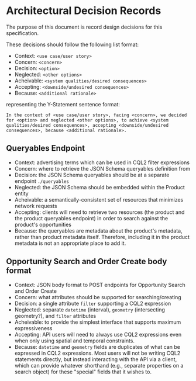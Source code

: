 # Architectural Decision Records

The purpose of this document is record design decisions for this specification.

These decisions should follow the following list format:

- Context: `<use case/user story>`
- Concern: `<concern>`
- Decision: `<option>`
- Neglected: `<other options>`
- Acheivable: `<system qualities/desired consequences>`
- Accepting: `<downside/undesired consequences>`
- Because: `<additional rationale>`

representing the Y-Statement sentence format:

```In the context of <use case/user story>, facing <concern>, we decided for <option> and neglected <other options>, to achieve <system qualities/desired consequences>, accepting <downside/undesired consequences>, because <additional rationale>.```

## Queryables Endpoint

- Context: advertising terms which can be used in CQL2 filter expressions
- Concern: where to retrieve the JSON Schema queryables definition from
- Decision: the JSON Schema queryables should be at a separate endpoint `./queryables`
- Neglected: the JSON Schema should be embedded within the Product entity
- Acheivable: a semantically-consistent set of resources that minimizes network requests
- Accepting: clients will need to retrieve two resources (the product and the product queryables endpoint)
  in order to search against the product's opportunities
- Because: the queryables are metadata about the product's metadata, rather than product metadata itself.
  Therefore, including it in the product metadata is not an appropriate place to add it.

## Opportunity Search and Order Create body format

- Context: JSON body format to POST endpoints for Opportunity Search and Order Create
- Concern: what attributes should be supported for searching/creating 
- Decision: a single attribute `filter` supporting a CQL2 expression
- Neglected: separate `datetime` (interval), `geometry` (intersecting geometry?), and `filter` attributes
- Acheivable: to provide the simplest interface that supports maximum expressiveness
- Accepting: API users will need to always use CQL2 expressions even when only using spatial and temporal constraints.
- Because: `datetime` and `geometry` fields are duplicates of what can be expressed in CQL2 expressions.
  Most users will not be writing CQL2 statements directly, but instead interacting with the API via a client, which can provide whatever shorthand (e.g., separate properties on a search object) for these "special" fields that it wishes to.

